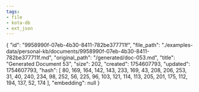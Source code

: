 ```yaml
---
tags:
- file
- kota-db
- ext_json
---
```

{
  "id": "9958990f-07eb-4b30-8411-782be377711f",
  "file_path": "./examples-data/personal-kb/documents/9958990f-07eb-4b30-8411-782be377711f.md",
  "original_path": "/generated/doc-053.md",
  "title": "Generated Document 53",
  "size": 202,
  "created": 1754607793,
  "updated": 1754607793,
  "hash": [
    80,
    169,
    164,
    142,
    143,
    233,
    169,
    43,
    208,
    206,
    253,
    31,
    40,
    240,
    234,
    98,
    252,
    56,
    225,
    96,
    103,
    121,
    114,
    113,
    205,
    201,
    175,
    112,
    194,
    137,
    52,
    174
  ],
  "embedding": null
}